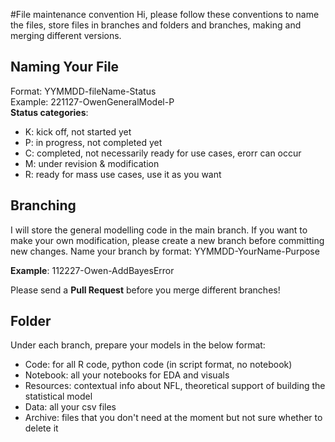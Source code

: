#File maintenance convention
Hi, please follow these conventions to name the files, store files in branches and folders and branches, making and merging different versions.

## Naming Your File
Format: YYMMDD-fileName-Status  
Example: 221127-OwenGeneralModel-P  
**Status categories**:  
* K: kick off, not started yet
* P: in progress, not completed yet
* C: completed, not necessarily ready for use cases, erorr can occur
* M: under revision & modification
* R: ready for mass use cases, use it as you want

## Branching
I will store the general modelling code in the main branch. If you want to make your own modification, please create a new branch before committing new changes. 
Name your branch by format: YYMMDD-YourName-Purpose  

**Example**: 112227-Owen-AddBayesError  

Please send a **Pull Request**  before you merge different branches!  

## Folder
Under each branch, prepare your models in the below format:  
* Code: for all R code, python code (in script format, no notebook)
* Notebook: all your notebooks for EDA and visuals
* Resources: contextual info about NFL, theoretical support of building the statistical model
* Data: all your csv files
* Archive: files that you don't need at the moment but not sure whether to delete it
